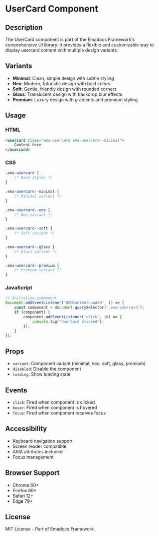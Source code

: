 # UserCard Component

## Description
The UserCard component is part of the Emadocs Framework's comprehensive UI library. It provides a flexible and customizable way to display usercard content with multiple design variants.

## Variants
- **Minimal**: Clean, simple design with subtle styling
- **Neo**: Modern, futuristic design with bold colors
- **Soft**: Gentle, friendly design with rounded corners
- **Glass**: Translucent design with backdrop blur effects
- **Premium**: Luxury design with gradients and premium styling

## Usage

### HTML
```html
<usercard class="ema-usercard ema-usercard--minimal">
    Content here
</usercard>
```

### CSS
```css
.ema-usercard {
    /* Base styles */
}

.ema-usercard--minimal {
    /* Minimal variant */
}

.ema-usercard--neo {
    /* Neo variant */
}

.ema-usercard--soft {
    /* Soft variant */
}

.ema-usercard--glass {
    /* Glass variant */
}

.ema-usercard--premium {
    /* Premium variant */
}
```

### JavaScript
```javascript
// Initialize component
document.addEventListener('DOMContentLoaded', () => {
    const component = document.querySelector('.ema-usercard');
    if (component) {
        component.addEventListener('click', (e) => {
            console.log('UserCard clicked');
        });
    }
});
```

## Props
- `variant`: Component variant (minimal, neo, soft, glass, premium)
- `disabled`: Disable the component
- `loading`: Show loading state

## Events
- `click`: Fired when component is clicked
- `hover`: Fired when component is hovered
- `focus`: Fired when component receives focus

## Accessibility
- Keyboard navigation support
- Screen reader compatible
- ARIA attributes included
- Focus management

## Browser Support
- Chrome 60+
- Firefox 60+
- Safari 12+
- Edge 79+

## License
MIT License - Part of Emadocs Framework
